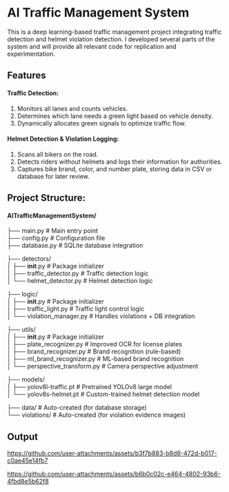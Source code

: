 # AI Traffic Management System

This is a deep learning-based traffic management project integrating traffic detection and helmet violation detection. I developed several parts of the system and will provide all relevant code for replication and experimentation.

## Features

#### Traffic Detection:

1) Monitors all lanes and counts vehicles.
2) Determines which lane needs a green light based on vehicle density.
3) Dynamically allocates green signals to optimize traffic flow.

#### Helmet Detection & Violation Logging:

1) Scans all bikers on the road.
2) Detects riders without helmets and logs their information for authorities.
3) Captures bike brand, color, and number plate, storing data in CSV or database for later review.





## Project Structure:

#### AITrafficManagementSystem/ 

├── main.py                  # Main entry point  
├── config.py                # Configuration file  
├── database.py              # SQLite database integration  

├── detectors/  
│   ├── __init__.py          # Package initializer  
│   ├── traffic_detector.py  # Traffic detection logic  
│   └── helmet_detector.py   # Helmet detection logic  

├── logic/  
│   ├── __init__.py          # Package initializer  
│   ├── traffic_light.py     # Traffic light control logic  
│   └── violation_manager.py # Handles violations + DB integration  

├── utils/  
│   ├── __init__.py              # Package initializer  
│   ├── plate_recognizer.py      # Improved OCR for license plates  
│   ├── brand_recognizer.py      # Brand recognition (rule-based)  
│   ├── ml_brand_recognizer.py   # ML-based brand recognition  
│   └── perspective_transform.py # Camera perspective adjustment  


├── models/  
│   ├── yolov8l-traffic.pt   # Pretrained YOLOv8 large model  
│   └── yolov8s-helmet.pt    # Custom-trained helmet detection model  


├── data/                    # Auto-created (for database storage)  
└── violations/              # Auto-created (for violation evidence images)  



## Output
https://github.com/user-attachments/assets/b3f7b883-b8d8-472d-b017-c0ae45e14fb7






https://github.com/user-attachments/assets/b6b0c02c-e464-4802-93b6-4fbd8e5b62f8




